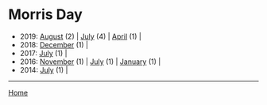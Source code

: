 # Morris Day

  * 2019: 
      [August](./morris-day-2019-08.md) (2) | 
      [July](./morris-day-2019-07.md) (4) | 
      [April](./morris-day-2019-04.md) (1) | 
  * 2018: 
      [December](./morris-day-2018-12.md) (1) | 
  * 2017: 
      [July](./morris-day-2017-07.md) (1) | 
  * 2016: 
      [November](./morris-day-2016-11.md) (1) | 
      [July](./morris-day-2016-07.md) (1) | 
      [January](./morris-day-2016-01.md) (1) | 
  * 2014: 
      [July](./morris-day-2014-07.md) (1) | 

----

[Home](../)
